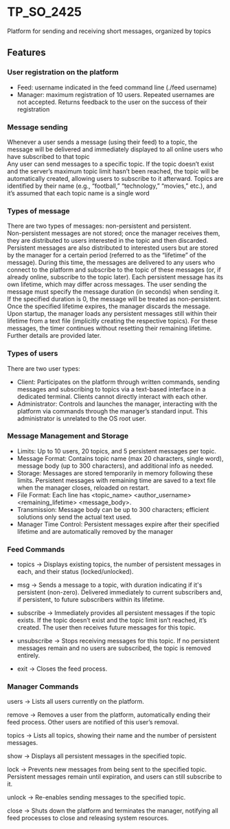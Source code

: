 # TP_SO_2425
Platform for sending and receiving short messages, organized by topics

## Features

### User registration on the platform 
- Feed: username indicated in the feed command line (./feed username)
- Manager: maximum registration of 10 users. Repeated usernames are not accepted. Returns feedback to the user on the success of their registration

### Message sending
Whenever a user sends a message (using their feed) to a topic, the message will be delivered and immediately displayed to all online users who have subscribed to that topic <br />
Any user can send messages to a specific topic. If the topic doesn’t exist and the server’s maximum topic limit hasn’t been reached, the topic will be automatically created, allowing users to subscribe to it afterward. Topics are identified by their name (e.g., “football,” “technology,” “movies,” etc.), and it’s assumed that each topic name is a single word

### Types of message
There are two types of messages: non-persistent and persistent. <br />
Non-persistent messages are not stored; once the manager receives them, they are distributed to users interested in the topic and then discarded. <br />
Persistent messages are also distributed to interested users but are stored by the manager for a certain period (referred to as the “lifetime” of the message). During this time, the messages are delivered to any users who connect to the platform and subscribe to the topic of these messages (or, if already online, subscribe to the topic later). Each persistent message has its own lifetime, which may differ across messages. The user sending the message must specify the message duration (in seconds) when sending it. If the specified duration is 0, the message will be treated as non-persistent. Once the specified lifetime expires, the manager discards the message. <br />
Upon startup, the manager loads any persistent messages still within their lifetime from a text file (implicitly creating the respective topics). For these messages, the timer continues without resetting their remaining lifetime. Further details are provided later.

### Types of users
There are two user types:
- Client: Participates on the platform through written commands, sending messages and subscribing to topics via a text-based interface in a dedicated terminal. Clients cannot directly interact with each other.
- Administrator: Controls and launches the manager, interacting with the platform via commands through the manager’s standard input. This administrator is unrelated to the OS root user.

### Message Management and Storage

- Limits: Up to 10 users, 20 topics, and 5 persistent messages per topic.
- Message Format: Contains topic name (max 20 characters, single word), message body (up to 300 characters), and additional info as needed.
- Storage: Messages are stored temporarily in memory following these limits.
Persistent messages with remaining time are saved to a text file when the manager closes, reloaded on restart.
- File Format: Each line has <topic_name> <author_username> <remaining_lifetime> <message_body>.
- Transmission: Message body can be up to 300 characters; efficient solutions only send the actual text used.
- Manager Time Control: Persistent messages expire after their specified lifetime and are automatically removed by the manager

### Feed Commands

- topics -> Displays existing topics, the number of persistent messages in each, and their status (locked/unlocked).

- msg <topic> <duration> <message>  -> Sends a message to a topic, with duration indicating if it's persistent (non-zero). Delivered immediately to current subscribers and, if persistent, to future subscribers within its lifetime.

- subscribe <topic> -> Immediately provides all persistent messages if the topic exists. If the topic doesn’t exist and the topic limit isn’t reached, it’s created. The user then receives future messages for this topic.

- unsubscribe <topic>  -> Stops receiving messages for this topic. If no persistent messages remain and no users are subscribed, the topic is removed entirely.

- exit -> Closes the feed process.

### Manager Commands

users -> Lists all users currently on the platform.

remove <username> -> Removes a user from the platform, automatically ending their feed process. Other users are notified of this user’s removal.

topics -> Lists all topics, showing their name and the number of persistent messages.

show <topic> -> Displays all persistent messages in the specified topic.

lock <topic> -> Prevents new messages from being sent to the specified topic. Persistent messages remain until expiration, and users can still subscribe to it.

unlock <topic> -> Re-enables sending messages to the specified topic.

close -> Shuts down the platform and terminates the manager, notifying all feed processes to close and releasing system resources.
